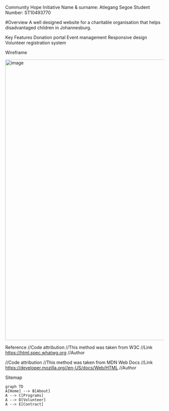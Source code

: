 Community Hope Initiative 
Name & surname: Atlegang Segoe
Student Number: ST10493770

#Overview 
A well designed website for a charitable organisation that helps disadvantaged children in Johannesburg. 

Key Features 
Donation portal 
Event management 
Responsive design 
Volunteer registration system 

Wireframe

<img width="1087" height="894" alt="image" src="https://github.com/user-attachments/assets/020a190f-63cc-4b64-8554-f9b0eedfa8a3" />



Reference
//Code attribution 
//This method was taken from W3C
//Link https://html.spec.whatwg.org
//Author

//Code attribution
//This method was taken from MDN Web Docs
//Link https://developer.mozilla.org//en-US/docs/Web/HTML
//Author 

Sitemap
```mermaid
graph TD
A[Home] --> B[About]
A --> C[Programs]
A --> D[Volunteer]
A --> E[Contract]


